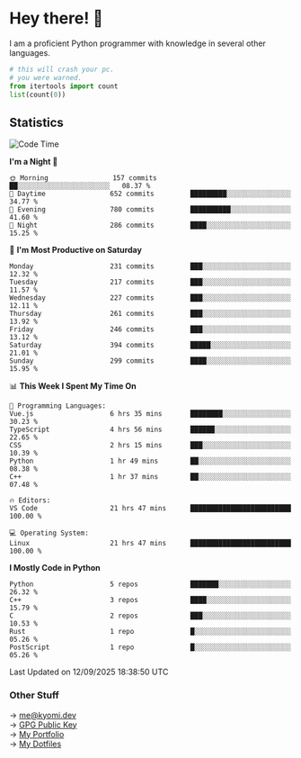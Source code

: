 # Hey there! 👋

I am a proficient Python programmer with knowledge in several other languages.

```py
# this will crash your pc.
# you were warned.
from itertools import count
list(count(0))
```

## Statistics
<!--START_SECTION:waka-->
![Code Time](http://img.shields.io/badge/Code%20Time-1%2C946%20hrs%2012%20mins-blue)

**I'm a Night 🦉** 

```text
🌞 Morning                157 commits         ██░░░░░░░░░░░░░░░░░░░░░░░   08.37 % 
🌆 Daytime                652 commits         █████████░░░░░░░░░░░░░░░░   34.77 % 
🌃 Evening                780 commits         ██████████░░░░░░░░░░░░░░░   41.60 % 
🌙 Night                  286 commits         ████░░░░░░░░░░░░░░░░░░░░░   15.25 % 
```
📅 **I'm Most Productive on Saturday** 

```text
Monday                   231 commits         ███░░░░░░░░░░░░░░░░░░░░░░   12.32 % 
Tuesday                  217 commits         ███░░░░░░░░░░░░░░░░░░░░░░   11.57 % 
Wednesday                227 commits         ███░░░░░░░░░░░░░░░░░░░░░░   12.11 % 
Thursday                 261 commits         ███░░░░░░░░░░░░░░░░░░░░░░   13.92 % 
Friday                   246 commits         ███░░░░░░░░░░░░░░░░░░░░░░   13.12 % 
Saturday                 394 commits         █████░░░░░░░░░░░░░░░░░░░░   21.01 % 
Sunday                   299 commits         ████░░░░░░░░░░░░░░░░░░░░░   15.95 % 
```


📊 **This Week I Spent My Time On** 

```text
💬 Programming Languages: 
Vue.js                   6 hrs 35 mins       ████████░░░░░░░░░░░░░░░░░   30.23 % 
TypeScript               4 hrs 56 mins       ██████░░░░░░░░░░░░░░░░░░░   22.65 % 
CSS                      2 hrs 15 mins       ███░░░░░░░░░░░░░░░░░░░░░░   10.39 % 
Python                   1 hr 49 mins        ██░░░░░░░░░░░░░░░░░░░░░░░   08.38 % 
C++                      1 hr 37 mins        ██░░░░░░░░░░░░░░░░░░░░░░░   07.48 % 

🔥 Editors: 
VS Code                  21 hrs 47 mins      █████████████████████████   100.00 % 

💻 Operating System: 
Linux                    21 hrs 47 mins      █████████████████████████   100.00 % 
```

**I Mostly Code in Python** 

```text
Python                   5 repos             ███████░░░░░░░░░░░░░░░░░░   26.32 % 
C++                      3 repos             ████░░░░░░░░░░░░░░░░░░░░░   15.79 % 
C                        2 repos             ███░░░░░░░░░░░░░░░░░░░░░░   10.53 % 
Rust                     1 repo              █░░░░░░░░░░░░░░░░░░░░░░░░   05.26 % 
PostScript               1 repo              █░░░░░░░░░░░░░░░░░░░░░░░░   05.26 % 
```




 Last Updated on 12/09/2025 18:38:50 UTC
<!--END_SECTION:waka-->

### Other Stuff

→ [me@kyomi.dev](mailto:me@kyomi.dev)\
→ [GPG Public Key](https://github.com/bitterteriyaki.gpg)\
→ [My Portfolio](https://kyomi.dev)\
→ [My Dotfiles](https://github.com/bitterteriyaki/dotfiles)
